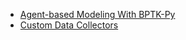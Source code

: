 - [Agent-based Modeling With BPTK-Py](/abm/agent_based_modeling/agent_based_modeling.ipynb)
- [Custom Data Collectors](/abm/custom_datacollectors/custom_datacollectors.ipynb)